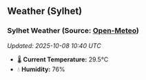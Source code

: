 ## Weather (Sylhet)

<!-- WEATHER-START -->
### Sylhet Weather (Source: [Open-Meteo](https://open-meteo.com))
_Updated: 2025-10-08 10:40 UTC_
* 🌡️ **Current Temperature:** 29.5°C
* 💧 **Humidity:** 76%
<!-- WEATHER-END -->






